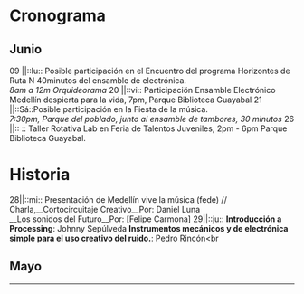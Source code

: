 # Cronograma


## Junio
09 ||::lu:: Posible participación en el Encuentro del programa Horizontes de Ruta N 40minutos del ensamble de electrónica.<br>
*8am a 12m Orquideorama*
20 ||::vi:: Participaciön Ensamble Electrónico Medellín despierta para la vida, 7pm, Parque Biblioteca Guayabal
21 ||::Sá::Posible participación en la Fiesta de la música.<br>
*7:30pm, Parque del poblado, junto al ensamble de tambores, 30 minutos*
26 ||:: :: Taller Rotativa Lab en Feria de Talentos Juveniles, 2pm - 6pm Parque Biblioteca Guayabal.



# Historia
28||::mi:: Presentación de Medellín vive la música (fede) // Charla,__Cortocircuitaje Creativo__Por: Daniel Luna<br>__Los sonidos del Futuro__Por: [Felipe Carmona]
29||::ju:: __Introducción a Processing__: Johnny Sepúlveda __Instrumentos mecánicos y de electrónica simple para el uso creativo del ruido.__: Pedro Rincón<br
## Mayo



----





